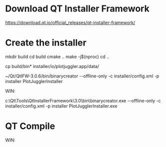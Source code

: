 # Download QT Installer Framework

https://download.qt.io/official_releases/qt-installer-framework/

# Create the installer

mkdir build
cd build
cmake ..
make -j$(nproc)
cd ..

cp build/bin* installer/io/plotjuggler.app/data/

~/Qt/QtIFW-3.0.6/bin/binarycreator --offline-only -c installer/config.xml -p installer  PlotJugglerInstaller

WIN:

c:\Qt\Tools\QtInstallerFramework\3.0\bin\binarycreator.exe --offline-only -c installer/config.xml -p installer  PlotJugglerInstaller.exe

# QT Compile

WIN:

